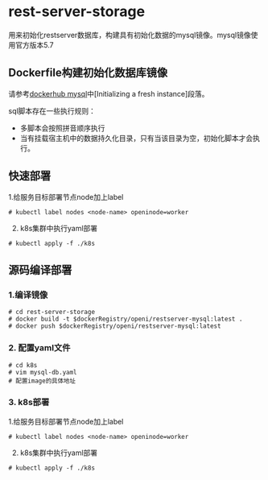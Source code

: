 # rest-server-storage

用来初始化restserver数据库，构建具有初始化数据的mysql镜像。mysql镜像使用官方版本5.7

## Dockerfile构建初始化数据库镜像

请参考[dockerhub mysql](https://hub.docker.com/_/mysql)中[Initializing a fresh instance]段落。

sql脚本存在一些执行规则：

- 多脚本会按照拼音顺序执行
- 当有挂载宿主机中的数据持久化目录，只有当该目录为空，初始化脚本才会执行。

## 快速部署


1.给服务目标部署节点node加上label

```
# kubectl label nodes <node-name> openinode=worker
```

2. k8s集群中执行yaml部署

```
# kubectl apply -f ./k8s
```

## 源码编译部署


### 1.编译镜像

```
# cd rest-server-storage
# docker build -t $dockerRegistry/openi/restserver-mysql:latest .
# docker push $dockerRegistry/openi/restserver-mysql:latest
```


### 2. 配置yaml文件

```
# cd k8s
# vim mysql-db.yaml
# 配置image的具体地址
```

### 3. k8s部署

1.给服务目标部署节点node加上label

```
# kubectl label nodes <node-name> openinode=worker
```

2. k8s集群中执行yaml部署

```
# kubectl apply -f ./k8s
```
